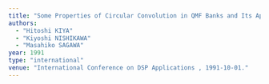 ```yaml
---
title: "Some Properties of Circular Convolution in QMF Banks and Its Application to Subband Image Coding"
authors:
  - "Hitoshi KIYA"
  - "Kiyoshi NISHIKAWA"
  - "Masahiko SAGAWA"
year: 1991
type: "international"
venue: "International Conference on DSP Applications , 1991-10-01."
---
```

